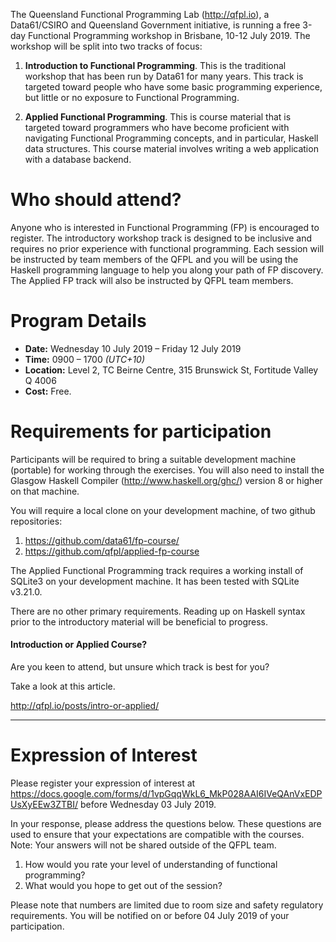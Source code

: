 The Queensland Functional Programming Lab (http://qfpl.io), a Data61/CSIRO and Queensland Government initiative, is running a free 3-day Functional Programming workshop in Brisbane, 10-12 July 2019. The workshop will be split into two tracks of focus:

1. **Introduction to Functional Programming**. This is the traditional workshop that has been run by Data61 for many years. This track is targeted toward people who have some basic programming experience, but little or no exposure to Functional Programming.

2. **Applied Functional Programming**. This is course material that is targeted toward programmers who have become proficient with navigating Functional Programming concepts, and in particular, Haskell data structures. This course material involves writing a web application with a database backend.

# Who should attend?

Anyone who is interested in Functional Programming (FP) is encouraged to register. The introductory workshop track is designed to be inclusive and requires no prior experience with functional programming.  Each session will be instructed by team members of the QFPL and you will be using the Haskell programming language to help you along your path of FP discovery. The Applied FP track will also be instructed by QFPL team members.

# Program Details

* **Date:** Wednesday 10 July 2019 – Friday 12 July 2019
* **Time:** 0900 – 1700 *(UTC+10)*
* **Location:** Level 2, TC Beirne Centre, 315 Brunswick St, Fortitude Valley Q 4006
* **Cost:** Free.

# Requirements for participation

Participants will be required to bring a suitable development machine
(portable) for working through the exercises. You will also need to install the Glasgow Haskell Compiler (http://www.haskell.org/ghc/) version 8 or higher on that machine.

You will require a local clone on your development machine, of two github repositories:

1. https://github.com/data61/fp-course/
2. https://github.com/qfpl/applied-fp-course

The Applied Functional Programming track requires a working install of
SQLite3 on your development machine. It has been tested with SQLite v3.21.0.

There are no other primary requirements. Reading up on Haskell syntax prior to the introductory material will be beneficial to progress.

#### Introduction or Applied Course?

Are you keen to attend, but unsure which track is best for you?

Take a look at this article.

http://qfpl.io/posts/intro-or-applied/

----

# Expression of Interest

Please register your expression of interest at https://docs.google.com/forms/d/1vpGqqWkL6_MkP028AAI6IVeQAnVxEDPUsXyEEw3ZTBI/
before
Wednesday 03 July 2019.

In your response, please address the questions below. These questions are used to ensure that your expectations are compatible with the courses. Note: Your answers will not be shared outside of the QFPL team.

1. How would you rate your level of understanding of functional programming?
2. What would you hope to get out of the session?

Please note that numbers are limited due to room size and safety regulatory requirements. You will be notified on or before 04 July 2019 of your participation.
